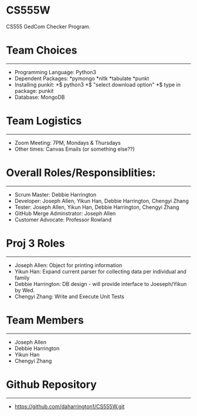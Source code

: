 # CS555W
CS555 GedCom Checker Program.

# Team Choices
---
* Programming Language: Python3
* Dependent Packages: 
   *pymongo 
   *nltk
   *tabulate
   *punkt
* Installing punkit: 
   *$ python3
   *$ "select download option"
   *$ type in package: punkit
* Database: MongoDB

# Team Logistics
---
* Zoom Meeting: 7PM, Mondays & Thursdays
* Other times: Canvas Emails (or something else??)

# Overall Roles/Responsiblities: 
---
* Scrum Master: Debbie Harrington
* Developer: Joseph Allen, Yikun Han, Debbie Harrington, Chengyi Zhang
* Tester: Joseph Allen, Yikun Han, Debbie Harrington, Chengyi Zhang
* GitHub Merge Adminstrator: Joseph Allen
* Customer Advocate: Professor Rowland

# Proj 3 Roles  
---
* Joseph Allen: Object for printing information
* Yikun Han: Expand current parser for collecting data per individual and family
* Debbie Harrington: DB design - will provide interface to Joeseph/Yikun by Wed.
* Chengyi Zhang: Write and Execute Unit Tests

# Team Members
---
* Joseph Allen
* Debbie Harrington
* Yikun Han
* Chengyi Zhang

# Github Repository
---
* https://github.com/daharrington1/CS555W.git
